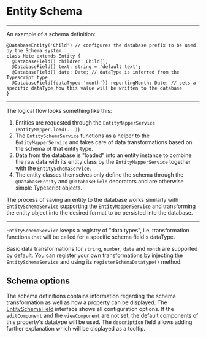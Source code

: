 # Entity Schema 
-----

An example of a schema definition:

```
@DatabaseEntity('Child') // configures the database prefix to be used by the Schema system
class Note extends Entity {
  @DatabaseField() children: Child[];
  @DatabaseField() text: string = 'default text';
  @DatabaseField() date: Date; // dataType is inferred from the Typescript type
  @DatabaseField({dataType: 'month'}) reportingMonth: Date; // sets a specific dataType how this value will be written to the database
}
```


-----

The logical flow looks something like this:
1. Entities are requested through the `EntityMapperService` (`entityMapper.load(...)`)
2. The `EntitySchemaService` functions as a helper to the `EntityMapperService` 
and takes care of data transformations based on the schema of that entity type.
3. Data from the database is "loaded" into an entity instance to combine the raw data
with its entity class by the `EntityMapperService` together with the `EntitySchemaService`.
4. The entity classes themselves only define the schema through the `@DatabaseEntity` and `@DatabaseField` decorators
and are otherwise simple Typescript objects.

The process of saving an entity to the database works similarly with `EntitySchemaService`
supporting the `EntityMapperService` and transforming the entity object into the desired format to be persisted into the database.


-----

`EntitySchemaService` keeps a registry of "data types",
i.e. transformation functions that will be called for a specific schema field's dataType.

Basic data transformations for `string`, `number`, `date` and `month` are supported by default.
You can register your own transformations by injecting the `EntitySchemaService` and using its `registerSchemaDatatype()` method.

## Schema options

The schema definitions contains information regarding the schema transformation as well as how a property can be displayed.
The [EntitySchemaField](../../interfaces/EntitySchemaField.html) interface shows all configuration options.
If the `editComponent` and the `viewComponent` are not set, the default components of this property's datatype will be used.
The `description` field allows adding further explanation which will be displayed as a tooltip.
